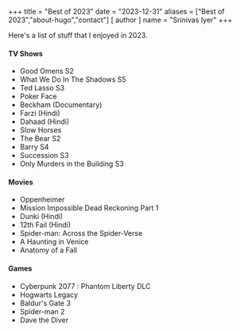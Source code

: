 +++
title = "Best of 2023"
date = "2023-12-31"
aliases = ["Best of 2023","about-hugo","contact"]
[ author ]
  name = "Srinivas Iyer"
+++

 Here's a list of stuff that I enjoyed in 2023. 
 
 #### TV Shows
 * Good Omens S2
 * What We Do In The Shadows S5
 * Ted Lasso S3
 * Poker Face
 * Beckham (Documentary)
 * Farzi (Hindi)
 * Dahaad (Hindi)
 * Slow Horses
 * The Bear S2
 * Barry S4
 * Succession S3
 * Only Murders in the Building S3
 
 #### Movies
 * Oppenheimer
 * Mission Impossible Dead Reckoning Part 1
 * Dunki (Hindi)
 * 12th Fail (Hindi)
 * Spider-man: Across the Spider-Verse
 * A Haunting in Venice
 * Anatomy of a Fall
 
 #### Games
 * Cyberpunk 2077 : Phantom Liberty DLC
 * Hogwarts Legacy 
 * Baldur's Gate 3
 * Spider-man 2
 * Dave the Diver

